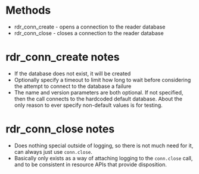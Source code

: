 
# Methods

* rdr_conn_create - opens a connection to the reader database
* rdr_conn_close - closes a connection to the reader database

# rdr_conn_create notes

* If the database does not exist, it will be created
* Optionally specify a timeout to limit how long to wait before considering the attempt to connect to the database a failure
* The name and version parameters are both optional. If not specified, then the call connects to the hardcoded default database. About the only reason to ever specify non-default values is for testing.

# rdr_conn_close notes

* Does nothing special outside of logging, so there is not much need for it, can always just use `conn.close`.
* Basically only exists as a way of attaching logging to the `conn.close` call, and to be consistent in resource APIs that provide disposition.
